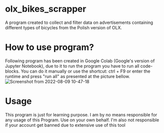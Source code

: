 # olx_bikes_scrapper
A program created to collect and filter data on advertisements containing different types of bicycles from the Polish version of OLX.


# How to use program?
Following program has been created in Google Colab (Google's version of Jupyter Notebook), due to it to run the program you have to run all code-blocks. You can do it manually or use the shortcut: ctrl + F9 or enter the runtime and press "run all" as presented at the picture bellow. 
![Screenshot from 2022-08-09 10-47-18](https://user-images.githubusercontent.com/102530541/183606691-d7ce2022-be3d-47e6-b8aa-875be91d297b.png)


# Usage
This program is just for learning purpose. I am by no means responsible for any usage of this Program. Use on your own behalf. I'm also not responsible if your account get banned due to extensive use of this tool


